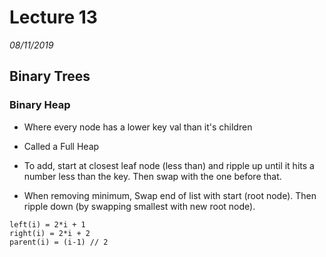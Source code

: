 # Lecture 13
*08/11/2019*

## Binary Trees
### Binary Heap
- Where every node has a lower key val than it's children

- Called a Full Heap

- To add, start at closest leaf node (less than) and ripple up until it hits a number less than the key. Then swap with the one before that.

- When removing minimum, Swap end of list with start (root node). Then ripple down (by swapping smallest with new root node).


```
left(i) = 2*i + 1
right(i) = 2*i + 2
parent(i) = (i-1) // 2
```

